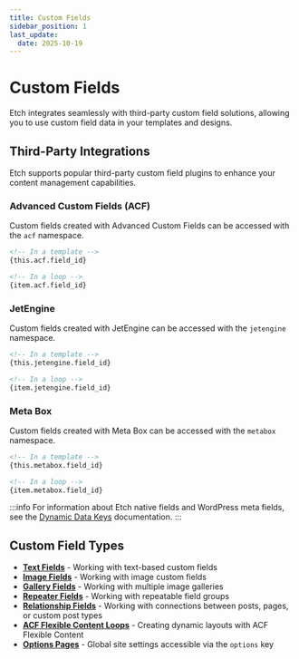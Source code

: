 ```yaml
---
title: Custom Fields
sidebar_position: 1
last_update:
  date: 2025-10-19
---
```


# Custom Fields

Etch integrates seamlessly with third-party custom field solutions, allowing you to use custom field data in your templates and designs.

## Third-Party Integrations

Etch supports popular third-party custom field plugins to enhance your content management capabilities.

### Advanced Custom Fields (ACF)

Custom fields created with Advanced Custom Fields can be accessed with the `acf` namespace.

```html
<!-- In a template -->
{this.acf.field_id}

<!-- In a loop -->
{item.acf.field_id}
```

### JetEngine

Custom fields created with JetEngine can be accessed with the `jetengine` namespace.

```html
<!-- In a template -->
{this.jetengine.field_id}

<!-- In a loop -->
{item.jetengine.field_id}
```

### Meta Box

Custom fields created with Meta Box can be accessed with the `metabox` namespace.

```html
<!-- In a template -->
{this.metabox.field_id}

<!-- In a loop -->
{item.metabox.field_id}
```

:::info
For information about Etch native fields and WordPress meta fields, see the [Dynamic Data Keys](/dynamic-data/dynamic-data-keys) documentation.
:::

## Custom Field Types

- **[Text Fields](./text-fields.md)** - Working with text-based custom fields
- **[Image Fields](./image-fields.md)** - Working with image custom fields
- **[Gallery Fields](./gallery-fields.md)** - Working with multiple image galleries
- **[Repeater Fields](./repeater-fields.md)** - Working with repeatable field groups
- **[Relationship Fields](./relationship-fields.md)** - Working with connections between posts, pages, or custom post types
- **[ACF Flexible Content Loops](./flexible-content-fields.md)** - Creating dynamic layouts with ACF Flexible Content
- **[Options Pages](./options-pages.mdx)** - Global site settings accessible via the `options` key
